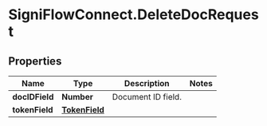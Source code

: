 # SigniFlowConnect.DeleteDocRequest

## Properties

Name | Type | Description | Notes
------------ | ------------- | ------------- | -------------
**docIDField** | **Number** | Document ID field. | 
**tokenField** | [**TokenField**](TokenField.md) |  | 


